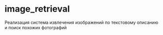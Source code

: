 # image_retrieval
Реализация система извлечения изображений по текстовому описанию и поиск похожих фотографий
